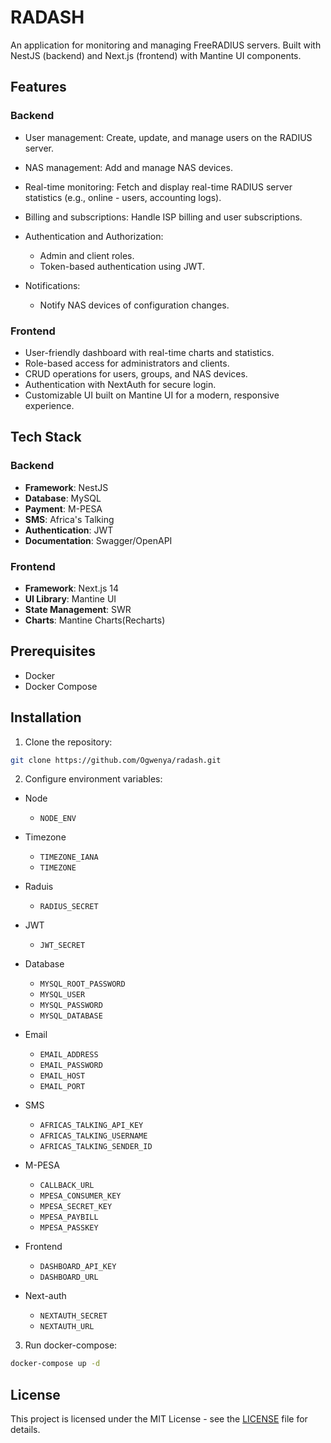 # RADASH

An application for monitoring and managing FreeRADIUS servers. Built with NestJS (backend) and Next.js (frontend) with Mantine UI components.

## Features

### Backend

-   User management: Create, update, and manage users on the RADIUS server.
-   NAS management: Add and manage NAS devices.
-   Real-time monitoring: Fetch and display real-time RADIUS server statistics (e.g., online - users, accounting logs).
-   Billing and subscriptions: Handle ISP billing and user subscriptions.
-   Authentication and Authorization:

    -   Admin and client roles.
    -   Token-based authentication using JWT.

-   Notifications:

    -   Notify NAS devices of configuration changes.

### Frontend

-   User-friendly dashboard with real-time charts and statistics.
-   Role-based access for administrators and clients.
-   CRUD operations for users, groups, and NAS devices.
-   Authentication with NextAuth for secure login.
-   Customizable UI built on Mantine UI for a modern, responsive experience.

## Tech Stack

### Backend

-   **Framework**: NestJS
-   **Database**: MySQL
-   **Payment**: M-PESA
-   **SMS**: Africa's Talking
-   **Authentication**: JWT
-   **Documentation**: Swagger/OpenAPI

### Frontend

-   **Framework**: Next.js 14
-   **UI Library**: Mantine UI
-   **State Management**: SWR
-   **Charts**: Mantine Charts(Recharts)

## Prerequisites

-   Docker
-   Docker Compose

## Installation

1. Clone the repository:

```bash
git clone https://github.com/Ogwenya/radash.git
```

2. Configure environment variables:

-   Node

    -   `NODE_ENV`

-   Timezone

    -   `TIMEZONE_IANA`
    -   `TIMEZONE`

-   Raduis

    -   `RADIUS_SECRET`

-   JWT

    -   `JWT_SECRET`

-   Database

    -   `MYSQL_ROOT_PASSWORD`
    -   `MYSQL_USER`
    -   `MYSQL_PASSWORD`
    -   `MYSQL_DATABASE`

-   Email

    -   `EMAIL_ADDRESS`
    -   `EMAIL_PASSWORD`
    -   `EMAIL_HOST`
    -   `EMAIL_PORT`

-   SMS

    -   `AFRICAS_TALKING_API_KEY`
    -   `AFRICAS_TALKING_USERNAME`
    -   `AFRICAS_TALKING_SENDER_ID`

-   M-PESA

    -   `CALLBACK_URL`
    -   `MPESA_CONSUMER_KEY`
    -   `MPESA_SECRET_KEY`
    -   `MPESA_PAYBILL`
    -   `MPESA_PASSKEY`

-   Frontend

    -   `DASHBOARD_API_KEY`
    -   `DASHBOARD_URL`

-   Next-auth
    -   `NEXTAUTH_SECRET`
    -   `NEXTAUTH_URL`

3. Run docker-compose:

```bash
docker-compose up -d
```

## License

This project is licensed under the MIT License - see the [LICENSE](LICENSE) file for details.
